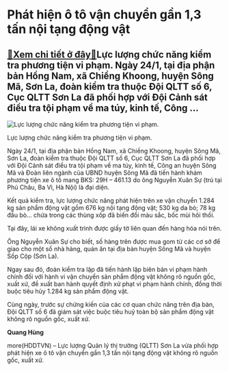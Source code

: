 Phát hiện ô tô vận chuyển gần 1,3 tấn nội tạng động vật
=======================================================

[:gift:Xem chi tiết ở đây:gift:](https://hddtvn.com/phat-hien-o-to-van-chuyen-gan-13-tan-noi-tang-dong-vat/)Lực lượng chức năng kiểm tra phương tiện vi phạm. Ngày 24/1, tại địa phận bản Hồng Nam, xã Chiềng Khoong, huyện Sông Mã, Sơn La, đoàn kiểm tra thuộc Đội QLTT số 6, Cục QLTT Sơn La đã phối hợp với Đội Cảnh sát điều tra tội phạm về ma túy, kinh tế, Công …
-------------------------------------------------------------------------------------------------------------------------------------------------------------------------------------------------------------------------------------------------------------





![Lực lượng chức năng kiểm tra phương tiện vi phạm.](https://hddtvn.com/wp-content/uploads/2021/01/5550_qltt.jpg "Lực lượng chức năng kiểm tra phương tiện vi phạm.")


Lực lượng chức năng kiểm tra phương tiện vi phạm.



Ngày 24/1, tại địa phận bản Hồng Nam, xã Chiềng Khoong, huyện Sông Mã, Sơn La, đoàn kiểm tra thuộc Đội QLTT số 6, Cục QLTT Sơn La đã phối hợp với Đội Cảnh sát điều tra tội phạm về ma túy, kinh tế, Công an huyện Sông Mã và Đoàn liên ngành của UBND huyện Sông Mã đã tiến hành khám phương tiện xe ô tô mang BKS: 29H – 461.13 do ông Nguyễn Xuân Sự (trú tại Phú Châu, Ba Vì, Hà Nội) là đại diện.


Kết quả kiểm tra, lực lượng chức năng phát hiện trên xe vận chuyển 1.284 kg sản phẩm động vật gồm 676 kg nội tạng động vật; 530 kg da bò; 78 kg đầu bò… chứa trong các thùng xốp đã biến đổi màu sắc, bốc mùi hôi thối.


Tại đây, lái xe không xuất trình được giấy tờ liên quan đến hàng hóa nói trên.


Ông Nguyễn Xuân Sự cho biết, số hàng trên được mua gom từ các cơ sở để giao cho một số nhà hàng, quán ăn tại địa bàn huyện Sông Mã và huyện Sốp Cộp (Sơn La).


Ngay sau đó, đoàn kiểm tra lập đã tiến hành lập biên bản vi phạm hành chính đối với hành vi vận chuyển sản phẩm động vật không rõ nguồn gốc, xuất xứ, đề xuất ban hành quyết định xử phạt vi phạm hành chính, đồng thời buộc tiêu hủy 1.284 kg sản phẩm động vật.


Cùng ngày, trước sự chứng kiến của các cơ quan chức năng trên địa bàn, Đội QLTT số 6 đã giám sát việc buộc tiêu huỷ toàn bộ sản phẩm động vật không rõ nguồn gốc, xuất xứ.




**Quang Hùng**



more(HDDTVN) – Lực lượng Quản lý thị trường (QLTT) Sơn La vừa phối hợp phát hiện xe ô tô vận chuyển gần 1,3 tấn nội tạng động vật không rõ nguồn gốc, xuất xứ.

